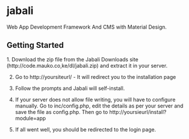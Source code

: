 # jabali
Web App Development Framework And CMS with Material Design.

<h2>Getting Started</h2>
1. Download the zip file from the Jabali Downloads site (http://code.mauko.co,ke/dl/jabali.zip) and extract it in your server.

2. Go to http://yoursiteurl/ - It will redirect you to the installation page 

3. Follow the prompts and Jabali will self-install.

4. If your server does not allow file writing, you will have to configure manually. Go to inc/config.php, edit the details as per your server and save the file as config.php. Then go to http://yoursieurl/install?module=app

5. If all went well, you should be redirected to the login page.


